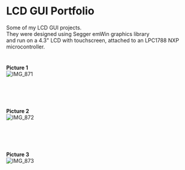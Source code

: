 # LCD GUI **Portfolio**

Some of my LCD GUI projects. <br />
They were designed using Segger emWin graphics library <br />
and run on a 4.3" LCD with touchscreen, attached to an LPC1788 NXP microcontroller.

#
#

**Picture 1** <br />
![IMG_871](https://user-images.githubusercontent.com/29917546/100620623-4b008b00-3327-11eb-962d-0ea96d69c93e.JPG) <br /> <br /> <br /> <br /> <br />

**Picture 2** <br />
![IMG_872](https://user-images.githubusercontent.com/29917546/100620626-4c31b800-3327-11eb-9ba5-4118b202976b.JPG) <br /> <br /> <br /> <br /> <br />

**Picture 3** <br />
![IMG_873](https://user-images.githubusercontent.com/29917546/100620627-4c31b800-3327-11eb-9e3e-48c4b9d6d08a.JPG) <br /> <br /> <br /> <br /> <br />

